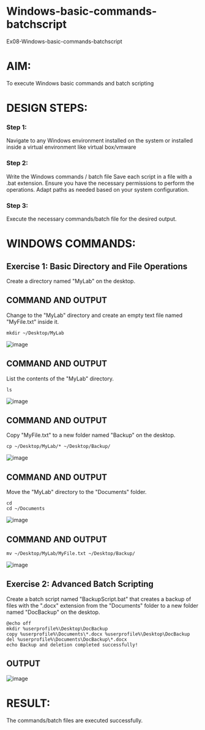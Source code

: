 # Windows-basic-commands-batchscript
Ex08-Windows-basic-commands-batchscript

# AIM:
To execute Windows basic commands and batch scripting

# DESIGN STEPS:

### Step 1:

Navigate to any Windows environment installed on the system or installed inside a virtual environment like virtual box/vmware 

### Step 2:

Write the Windows commands / batch file
Save each script in a file with a .bat extension.
Ensure you have the necessary permissions to perform the operations.
Adapt paths as needed based on your system configuration.
### Step 3:

Execute the necessary commands/batch file for the desired output. 




# WINDOWS COMMANDS:
## Exercise 1: Basic Directory and File Operations
Create a directory named "MyLab" on the desktop.


## COMMAND AND OUTPUT

Change to the "MyLab" directory and create an empty text file named "MyFile.txt" inside it.
````````````````
mkdir ~/Desktop/MyLab
``````````````````````````````
![image](https://github.com/vinodhini-17/Windows-basic-commands-batchscript/assets/145742741/4ddbe858-0ada-4bbd-a1e0-91ff27204d35)

## COMMAND AND OUTPUT

List the contents of the "MyLab" directory.
`````
ls
````````````
![image](https://github.com/vinodhini-17/Windows-basic-commands-batchscript/assets/145742741/45f14fe1-b838-46d7-b602-2cb027874d85)

## COMMAND AND OUTPUT

Copy "MyFile.txt" to a new folder named "Backup" on the desktop.
``````
cp ~/Desktop/MyLab/* ~/Desktop/Backup/
``````````````````
![image](https://github.com/vinodhini-17/Windows-basic-commands-batchscript/assets/145742741/67f38186-230f-4418-b495-3233752a1999)

## COMMAND AND OUTPUT

Move the "MyLab" directory to the "Documents" folder.

  ````````````
cd
cd ~/Documents
`````````````````````
![image](https://github.com/vinodhini-17/Windows-basic-commands-batchscript/assets/145742741/10ee0887-afa6-47a1-a699-7d707c083db3)

## COMMAND AND OUTPUT
``````````
mv ~/Desktop/MyLab/MyFile.txt ~/Desktop/Backup/
``````````````````
![image](https://github.com/vinodhini-17/Windows-basic-commands-batchscript/assets/145742741/54dbe662-8814-4f9d-b398-eb17a081e694)

## Exercise 2: Advanced Batch Scripting
Create a batch script named "BackupScript.bat" that creates a backup of files with the ".docx" extension from the "Documents" folder to a new folder named "DocBackup" on the desktop.


````````
@echo off
mkdir %userprofile%\Desktop\DocBackup
copy %userprofile%\Documents\*.docx %userprofile%\Desktop\DocBackup
del %userprofile%\Documents\DocBackup\*.docx
echo Backup and deletion completed successfully!
```````````````````````




## OUTPUT
![image](https://github.com/vinodhini-17/Windows-basic-commands-batchscript/assets/145742741/6bca819f-f598-4d2d-8be2-29a4efe6d802)





# RESULT:
The commands/batch files are executed successfully.

